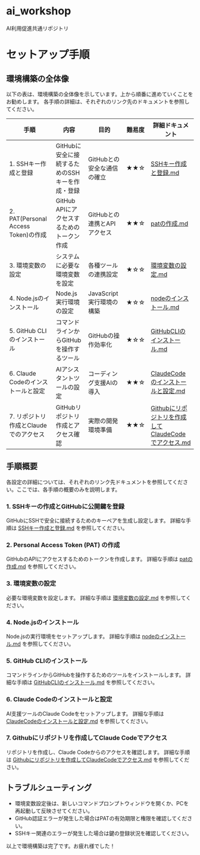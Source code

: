 # ai_workshop
AI利用促進共通リポジトリ

# セットアップ手順

## 環境構築の全体像

以下の表は、環境構築の全体像を示しています。上から順番に進めていくことをお勧めします。
各手順の詳細は、それぞれのリンク先のドキュメントを参照してください。

| 手順 | 内容 | 目的 | 難易度 | 詳細ドキュメント |
|------|------|------|--------|----------------|
| 1. SSHキー作成と登録 | GitHubに安全に接続するためのSSHキーを作成・登録 | GitHubとの安全な通信の確立 | ★★☆ | [SSHキー作成と登録.md](doc/SSHキー作成と登録.md) |
| 2. PAT(Personal Access Token)の作成 | GitHub APIにアクセスするためのトークン作成 | GitHubとの連携とAPIアクセス | ★★☆ | [patの作成.md](doc/patの作成.md) |
| 3. 環境変数の設定 | システムに必要な環境変数を設定 | 各種ツールの連携設定 | ★☆☆ | [環境変数の設定.md](doc/環境変数の設定.md) |
| 4. Node.jsのインストール | Node.js実行環境の設定 | JavaScript実行環境の構築 | ★☆☆ | [nodeのインストール.md](doc/nodeのインストール.md) |
| 5. GitHub CLIのインストール | コマンドラインからGitHubを操作するツール | GitHubの操作効率化 | ★☆☆ | [GitHubCLIのインストール.md](doc/GitHubCLIのインストール.md) |
| 6. Claude Codeのインストールと設定 | AIアシスタントツールの設定 | コーディング支援AIの導入 | ★★☆ | [ClaudeCodeのインストールと設定.md](doc/ClaudeCodeのインストールと設定.md) |
| 7. リポジトリ作成とClaudeでのアクセス | GitHubリポジトリ作成とアクセス確認 | 実際の開発環境準備 | ★★☆ | [Githubにリポジトリを作成してClaudeCodeでアクセス.md](doc/Githubにリポジトリを作成してClaudeCodeでアクセス.md) |

## 手順概要

各設定の詳細については、それぞれのリンク先ドキュメントを参照してください。ここでは、各手順の概要のみを説明します。

### 1. SSHキーの作成とGitHubに公開鍵を登録

GitHubにSSHで安全に接続するためのキーペアを生成し設定します。
詳細な手順は [SSHキー作成と登録.md](doc/SSHキー作成と登録.md) を参照してください。

### 2. Personal Access Token (PAT) の作成

GitHubのAPIにアクセスするためのトークンを作成します。
詳細な手順は [patの作成.md](doc/patの作成.md) を参照してください。

### 3. 環境変数の設定

必要な環境変数を設定します。
詳細な手順は [環境変数の設定.md](doc/環境変数の設定.md) を参照してください。

### 4. Node.jsのインストール

Node.jsの実行環境をセットアップします。
詳細な手順は [nodeのインストール.md](doc/nodeのインストール.md) を参照してください。

### 5. GitHub CLIのインストール

コマンドラインからGitHubを操作するためのツールをインストールします。
詳細な手順は [GitHubCLIのインストール.md](doc/GitHubCLIのインストール.md) を参照してください。

### 6. Claude Codeのインストールと設定

AI支援ツールのClaude Codeをセットアップします。
詳細な手順は [ClaudeCodeのインストールと設定.md](doc/ClaudeCodeのインストールと設定.md) を参照してください。

### 7. Githubにリポジトリを作成してClaude Codeでアクセス

リポジトリを作成し、Claude Codeからのアクセスを確認します。
詳細な手順は [Githubにリポジトリを作成してClaudeCodeでアクセス.md](doc/Githubにリポジトリを作成してClaudeCodeでアクセス.md) を参照してください。

## トラブルシューティング

* 環境変数設定後は、新しいコマンドプロンプトウィンドウを開くか、PCを再起動して反映させてください。
* GitHub認証エラーが発生した場合はPATの有効期限と権限を確認してください。
* SSHキー関連のエラーが発生した場合は鍵の登録状況を確認してください。

以上で環境構築は完了です。お疲れ様でした！